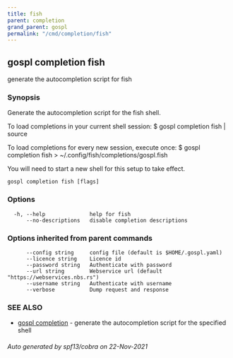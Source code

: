 ```yaml
---
title: fish  
parent: completion  
grand_parent: gospl  
permalink: "/cmd/completion/fish"
---
```


## gospl completion fish

generate the autocompletion script for fish

### Synopsis


Generate the autocompletion script for the fish shell.

To load completions in your current shell session:
$ gospl completion fish | source

To load completions for every new session, execute once:
$ gospl completion fish > ~/.config/fish/completions/gospl.fish

You will need to start a new shell for this setup to take effect.


```
gospl completion fish [flags]
```

### Options

```
  -h, --help              help for fish
      --no-descriptions   disable completion descriptions
```

### Options inherited from parent commands

```
      --config string     config file (default is $HOME/.gospl.yaml)
      --licence string    Licence id
      --password string   Authenticate with password
      --url string        Webservice url (default "https://webservices.nbs.rs")
      --username string   Authenticate with username
      --verbose           Dump request and response
```

### SEE ALSO

* [gospl completion](index.md)	 - generate the autocompletion script for the specified shell

###### Auto generated by spf13/cobra on 22-Nov-2021
